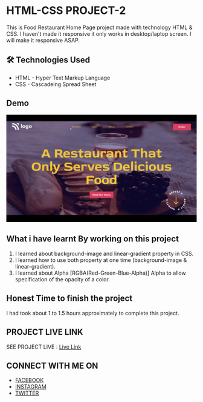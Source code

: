 
# HTML-CSS PROJECT-2

This is Food Restaurant Home Page project made with technology HTML & CSS.
I haven't made it responsive it only works in desktop/laptop screen.
I will make it responsive ASAP.


## 🛠 Technologies Used
  - HTML - Hyper Text Markup Language
  - CSS - Cascadeing Spread Sheet

## Demo
  ![project-2](/demo/project-2.gif)


## What i have learnt By working on this project
1. I learned about background-image and linear-gradient property in CSS.
2. I learned how to use both property at one time (background-image & linear-gradient).
3. I learned about Alpha [RGBA(Red-Green-Blue-Alpha)] Alpha to allow specification of the opacity of a color.

## Honest Time to finish the project

I had took about 1 to 1.5 hours approximately to complete this project.

## PROJECT LIVE LINK

SEE PROJECT LIVE : [Live Link]()

## CONNECT WITH ME ON
- [FACEBOOK](https://www.facebook.com/vivekranjan0144/)
- [INSTAGRAM](https://www.instagram.com/vivekranjan0144/)
- [TWITTER](https://twitter.com/vivekranjan0144?lang=en)

